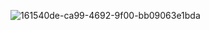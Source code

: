 ![161540de-ca99-4692-9f00-bb09063e1bda](https://user-images.githubusercontent.com/42490329/221119479-9865e5e2-a98d-4141-bf9b-b30363877524.png)


<!-- ### Hi there 👋 -->

<!--
**hansj204/hansj204** is a ✨ _special_ ✨ repository because its `README.md` (this file) appears on your GitHub profile.

Here are some ideas to get you started:

- 🔭 I’m currently working on ...
- 🌱 I’m currently learning ...
- 👯 I’m looking to collaborate on ...
- 🤔 I’m looking for help with ...
- 💬 Ask me about ...
- 📫 How to reach me: ...
- 😄 Pronouns: ...
- ⚡ Fun fact: ...
-->
